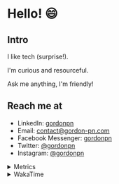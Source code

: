 # Hello! 😄

## Intro

I like tech (surprise!).

I'm curious and resourceful.

Ask me anything, I'm friendly!

## Reach me at

- LinkedIn: [gordonpn](https://www.linkedin.com/in/gordonpn/)
- Email: [contact@gordon-pn.com](mailto:contact@gordon-pn.com)
- Facebook Messenger: [gordonpn](https://www.messenger.com/t/Gordonpn)
- Twitter: [@gordonpn](https://twitter.com/Gordonpn)
- Instagram: [@gordonpn](https://www.instagram.com/gordonpn/)

<details>
  <summary>Metrics</summary>

  <img align="center" src="https://github.com/gordonpn/gordonpn/blob/master/github-metrics.svg" alt="GitHub Metrics">

</details>

<details>
  <summary>WakaTime</summary>

  <!--START_SECTION:waka-->
**I'm an Early 🐤** 

```text
🌞 Morning                180 commits         ██████░░░░░░░░░░░░░░░░░░░   24.46 % 
🌆 Daytime                294 commits         ██████████░░░░░░░░░░░░░░░   39.95 % 
🌃 Evening                224 commits         ████████░░░░░░░░░░░░░░░░░   30.43 % 
🌙 Night                  38 commits          █░░░░░░░░░░░░░░░░░░░░░░░░   05.16 % 
```
📅 **I'm Most Productive on Wednesday** 

```text
Monday                   118 commits         ████░░░░░░░░░░░░░░░░░░░░░   16.03 % 
Tuesday                  95 commits          ███░░░░░░░░░░░░░░░░░░░░░░   12.91 % 
Wednesday                142 commits         █████░░░░░░░░░░░░░░░░░░░░   19.29 % 
Thursday                 107 commits         ████░░░░░░░░░░░░░░░░░░░░░   14.54 % 
Friday                   110 commits         ████░░░░░░░░░░░░░░░░░░░░░   14.95 % 
Saturday                 78 commits          ███░░░░░░░░░░░░░░░░░░░░░░   10.60 % 
Sunday                   86 commits          ███░░░░░░░░░░░░░░░░░░░░░░   11.68 % 
```


📊 **This Week I Spent My Time On** 

```text
💬 Programming Languages: 
Java                     16 hrs 3 mins       ██████████████████████░░░   89.59 % 
XML                      54 mins             █░░░░░░░░░░░░░░░░░░░░░░░░   05.08 % 
brazil-config            15 mins             ░░░░░░░░░░░░░░░░░░░░░░░░░   01.48 % 
ERB                      10 mins             ░░░░░░░░░░░░░░░░░░░░░░░░░   01.00 % 
Ruby                     8 mins              ░░░░░░░░░░░░░░░░░░░░░░░░░   00.80 % 

🔥 Editors: 
IntelliJ                 17 hrs 54 mins      █████████████████████████   99.94 % 
VS Code                  0 secs              ░░░░░░░░░░░░░░░░░░░░░░░░░   00.06 % 
```


 Last Updated on 05/03/2023 10:20:23 UTC
<!--END_SECTION:waka-->
</details>
